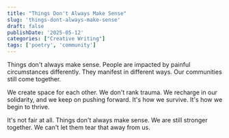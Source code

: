 ```yaml
---
title: "Things Don't Always Make Sense"
slug: 'things-dont-always-make-sense'
draft: false
publishDate: '2025-05-12'
categories: ["Creative Writing"]
tags: ['poetry', 'community']
---
```

Things don't always make sense. People are impacted by painful circumstances differently. They manifest in different ways. Our communities still come together.

We create space for each other. We don't rank trauma. We recharge in our solidarity, and we keep on pushing forward. It's how we survive. It's how we begin to thrive.

It's not fair at all. Things don't always make sense. We are still stronger together. We can't let them tear that away from us.
